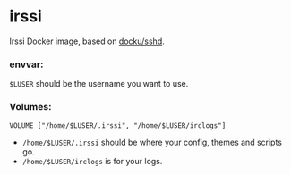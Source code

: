 # irssi

Irssi Docker image, based on [docku/sshd](https://github.com/dockU/sshd).

### envvar:

`$LUSER` should be the username you want to use.

### Volumes:

```
VOLUME ["/home/$LUSER/.irssi", "/home/$LUSER/irclogs"]
```

* `/home/$LUSER/.irssi` should be where your config, themes and scripts go.
* `/home/$LUSER/irclogs` is for your logs.

